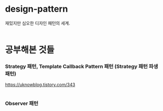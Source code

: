 # design-pattern

재밌지만 심오한 디자인 패턴의 세계.
<br>
<br>

# 공부해본 것들

### Strategy 패턴, Template Callback Pattern 패턴 (Strategy 패턴 파생 패턴) <br>
https://uknowblog.tistory.com/343
<br><br>

### Observer 패턴 <br><br>
